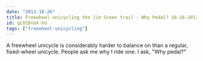```yaml
---
date: "2013-10-26"
title: Freewheel unicycling the Jim Green trail - Why Pedal? 10-26-2013
id: gLO1DnaX-hU
tags: ["freewheel-unicycling"]
---
```


A freewheel unicycle is considerably harder to balance on than a regular, fixed-wheel unicycle. People ask me why I ride one. I ask, "Why pedal?"
